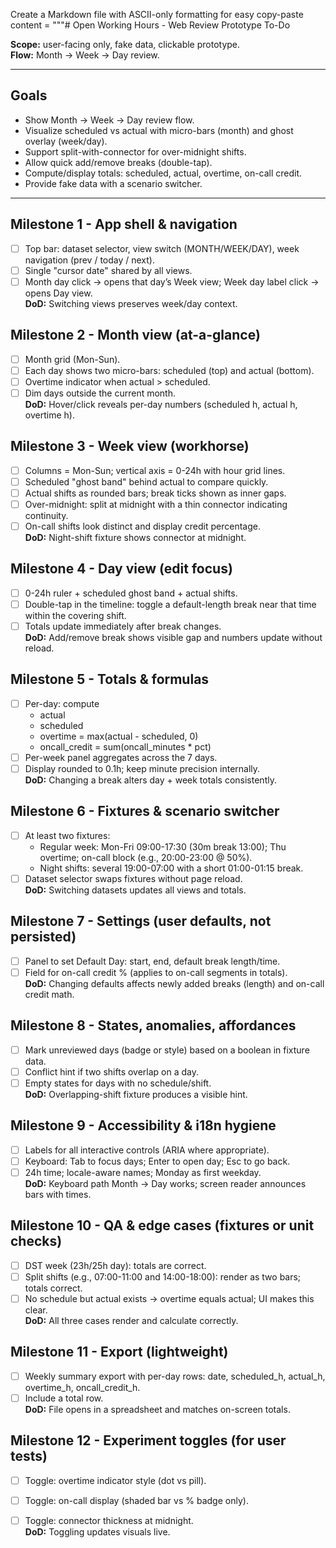  Create a Markdown file with ASCII-only formatting for easy copy-paste
content = """# Open Working Hours - Web Review Prototype To-Do

**Scope:** user-facing only, fake data, clickable prototype.  
**Flow:** Month -> Week -> Day review.

---

## Goals
- Show Month -> Week -> Day review flow.
- Visualize scheduled vs actual with micro-bars (month) and ghost overlay (week/day).
- Support split-with-connector for over-midnight shifts.
- Allow quick add/remove breaks (double-tap).
- Compute/display totals: scheduled, actual, overtime, on-call credit.
- Provide fake data with a scenario switcher.

---

## Milestone 1 - App shell & navigation
- [ ] Top bar: dataset selector, view switch (MONTH/WEEK/DAY), week navigation (prev / today / next).
- [ ] Single "cursor date" shared by all views.
- [ ] Month day click -> opens that day’s Week view; Week day label click -> opens Day view.  
**DoD:** Switching views preserves week/day context.

## Milestone 2 - Month view (at-a-glance)
- [ ] Month grid (Mon-Sun).
- [ ] Each day shows two micro-bars: scheduled (top) and actual (bottom).
- [ ] Overtime indicator when actual > scheduled.
- [ ] Dim days outside the current month.  
**DoD:** Hover/click reveals per-day numbers (scheduled h, actual h, overtime h).

## Milestone 3 - Week view (workhorse)
- [ ] Columns = Mon-Sun; vertical axis = 0-24h with hour grid lines.
- [ ] Scheduled "ghost band" behind actual to compare quickly.
- [ ] Actual shifts as rounded bars; break ticks shown as inner gaps.
- [ ] Over-midnight: split at midnight with a thin connector indicating continuity.
- [ ] On-call shifts look distinct and display credit percentage.  
**DoD:** Night-shift fixture shows connector at midnight.

## Milestone 4 - Day view (edit focus)
- [ ] 0-24h ruler + scheduled ghost band + actual shifts.
- [ ] Double-tap in the timeline: toggle a default-length break near that time within the covering shift.
- [ ] Totals update immediately after break changes.  
**DoD:** Add/remove break shows visible gap and numbers update without reload.

## Milestone 5 - Totals & formulas
- [ ] Per-day: compute
  - actual
  - scheduled
  - overtime = max(actual - scheduled, 0)
  - oncall_credit = sum(oncall_minutes * pct)
- [ ] Per-week panel aggregates across the 7 days.
- [ ] Display rounded to 0.1h; keep minute precision internally.  
**DoD:** Changing a break alters day + week totals consistently.

## Milestone 6 - Fixtures & scenario switcher
- [ ] At least two fixtures:
  - Regular week: Mon-Fri 09:00-17:30 (30m break 13:00); Thu overtime; on-call block (e.g., 20:00-23:00 @ 50%).
  - Night shifts: several 19:00-07:00 with a short 01:00-01:15 break.
- [ ] Dataset selector swaps fixtures without page reload.  
**DoD:** Switching datasets updates all views and totals.

## Milestone 7 - Settings (user defaults, not persisted)
- [ ] Panel to set Default Day: start, end, default break length/time.
- [ ] Field for on-call credit % (applies to on-call segments in totals).  
**DoD:** Changing defaults affects newly added breaks (length) and on-call credit math.

## Milestone 8 - States, anomalies, affordances
- [ ] Mark unreviewed days (badge or style) based on a boolean in fixture data.
- [ ] Conflict hint if two shifts overlap on a day.
- [ ] Empty states for days with no schedule/shift.  
**DoD:** Overlapping-shift fixture produces a visible hint.

## Milestone 9 - Accessibility & i18n hygiene
- [ ] Labels for all interactive controls (ARIA where appropriate).
- [ ] Keyboard: Tab to focus days; Enter to open day; Esc to go back.
- [ ] 24h time; locale-aware names; Monday as first weekday.  
**DoD:** Keyboard path Month -> Day works; screen reader announces bars with times.

## Milestone 10 - QA & edge cases (fixtures or unit checks)
- [ ] DST week (23h/25h day): totals are correct.
- [ ] Split shifts (e.g., 07:00-11:00 and 14:00-18:00): render as two bars; totals correct.
- [ ] No schedule but actual exists -> overtime equals actual; UI makes this clear.  
**DoD:** All three cases render and calculate correctly.

## Milestone 11 - Export (lightweight)
- [ ] Weekly summary export with per-day rows: date, scheduled_h, actual_h, overtime_h, oncall_credit_h.
- [ ] Include a total row.  
**DoD:** File opens in a spreadsheet and matches on-screen totals.

## Milestone 12 - Experiment toggles (for user tests)
- [ ] Toggle: overtime indicator style (dot vs pill).
- [ ] Toggle: on-call display (shaded bar vs % badge only).
- [ ] Toggle: connector thickness at midnight.  
**DoD:** Toggling updates visuals live.

